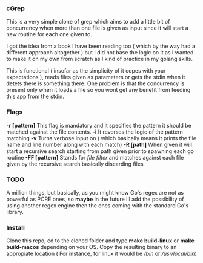 ### cGrep

This is a very simple clone of grep which aims to add a little bit of concurrency when more than one file is given as input since it will start a new routine for each one given to.

I got the idea from a book I have been reading too ( which by the way had a different approach altogether ) but I did not base the logic on it as I wanted to make it on my own from scratch as I kind of practice in my golang skills.

This is functional ( insofar as the simplicity of it copes with your expectations ), reads files given as parameters or gets the stdin when it detets there is something there. One problem is that the concurrency is present only when it loads a file so you wont get any benefit from feeding this app from the stdin.


### Flags

**-r [pattern]** This flag is mandatory and it specifies the pattern it should be matched against the file contents.
**-i** It reverses the logic of the pattern matching
**-v** Turns verbose input on ( which basically means it prints the file name and line number along with each match)
**-R [path]** When given it will start a recursive search starting from path given prior to spawning each go routine
**-FF [pattern]** Stands for *file filter* and matches against each file given by the recursive search basically discarding files

### TODO

A million things, but basically, as you might know Go's regex are not as powerful as PCRE ones, so **maybe** in the future Ill add the possibility of using another regex engine then the ones coming with the standard Go's library.

### Install

Clone this repo, cd to the cloned folder and type **make build-linux** or **make build-macos** depending on your OS.
Copy the resulting binary to an appropiate location ( For instance, for linux it would be */bin* or */usr/local/bin*)




